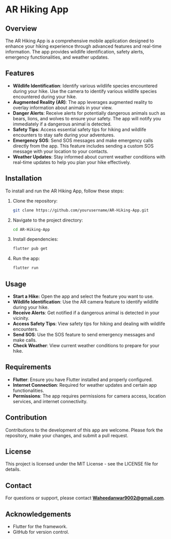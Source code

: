 # AR Hiking App

## Overview
The AR Hiking App is a comprehensive mobile application designed to enhance your hiking experience through advanced features and real-time information. The app provides wildlife identification, safety alerts, emergency functionalities, and weather updates.

## Features
- **Wildlife Identification**: Identify various wildlife species encountered during your hike. Use the camera to identify various wildlife species encountered during your hike.
- **Augmented Reality (AR)**: The app leverages augmented reality to overlay information about animals in your view.
- **Danger Alerts**: Receive alerts for potentially dangerous animals such as bears, lions, and wolves to ensure your safety. The app will notify you immediately if a dangerous animal is detected.
- **Safety Tips**: Access essential safety tips for hiking and wildlife encounters to stay safe during your adventures.
- **Emergency SOS**: Send SOS messages and make emergency calls directly from the app. This feature includes sending a custom SOS message with your location to your contacts.
- **Weather Updates**: Stay informed about current weather conditions with real-time updates to help you plan your hike effectively.

## Installation
To install and run the AR Hiking App, follow these steps:

1. Clone the repository:
   ```bash
   git clone https://github.com/yourusername/AR-Hiking-App.git
   
2. Navigate to the project directory:
   ```bash 
   cd AR-Hiking-App

3. Install dependencies:
   ```bash
   flutter pub get

4. Run the app:
   ```bash
   flutter run

## Usage

- **Start a Hike:** Open the app and select the feature you want to use.
- **Wildlife Identification**: Use the AR camera feature to identify wildlife during your hike.
- **Receive Alerts**: Get notified if a dangerous animal is detected in your vicinity.
- **Access Safety Tips**: View safety tips for hiking and dealing with wildlife encounters.
- **Send SOS**: Use the SOS feature to send emergency messages and make calls.
- **Check Weather**: View current weather conditions to prepare for your hike.
  
## Requirements
- **Flutter**: Ensure you have Flutter installed and properly configured.
- **Internet Connection**: Required for weather updates and certain app functionalities.
- **Permissions**: The app requires permissions for camera access, location services, and internet connectivity.

## Contribution
Contributions to the development of this app are welcome. Please fork the repository, make your changes, and submit a pull request.

## License
This project is licensed under the MIT License - see the LICENSE file for details.

## Contact
For questions or support, please contact **Waheedanwar9002@gmail.com**.

## Acknowledgements
- Flutter for the framework.
- GitHub for version control.   
